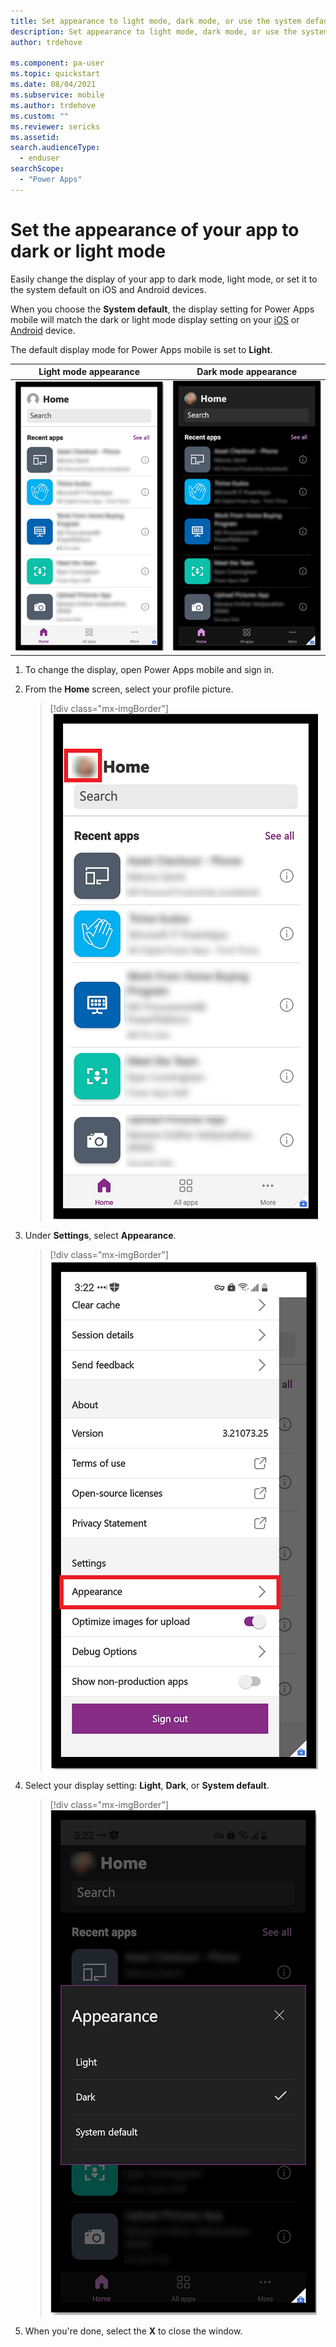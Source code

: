 ```yaml
---
title: Set appearance to light mode, dark mode, or use the system default| Microsoft Docs
description: Set appearance to light mode, dark mode, or use the system default for Power Apps mobile.
author: trdehove

ms.component: pa-user
ms.topic: quickstart
ms.date: 08/04/2021
ms.subservice: mobile
ms.author: trdehove
ms.custom: ""
ms.reviewer: sericks
ms.assetid: 
search.audienceType: 
  - enduser
searchScope:
  - "Power Apps"
---
```


# Set the appearance of your app to dark or light mode

Easily change the display of your app to dark mode, light mode, or set it to the system default on iOS and Android devices. 

When you choose the **System default**, the display setting for Power Apps mobile will match the dark or light mode display setting on your [iOS](https://support.apple.com/HT210332) or [Android](https://support.google.com/accessibility/android/answer/6151800?hl=en) device.

The default display mode for Power Apps mobile is set to **Light**.


| **Light mode appearance**  | **Dark mode appearance** |
| --- | --- |
| ![Power Apps mobile in light mode](media/light-mode.png "Profile picture")  | ![Power Apps mobile in dark mode](media/dark-mode.png "Dark mode") |


1. To change the display, open Power Apps mobile and sign in.
2. From the **Home** screen, select your profile picture.

   > [!div class="mx-imgBorder"]
   > ![Select your profile picture](media/dark-mode-1.png "Profile picture") 

3. Under **Settings**, select **Appearance**.

   > [!div class="mx-imgBorder"]
   > ![Select the Appearance setting](media/dark-mode-2.png "Select the Appearance setting") 
   
4. Select your display setting: **Light**, **Dark**, or **System default**.
  
   > [!div class="mx-imgBorder"]
   > ![Select a display settting](media/dark-mode-3.png "Select your display setting") 

5. When you're done, select the **X** to close the window. 

